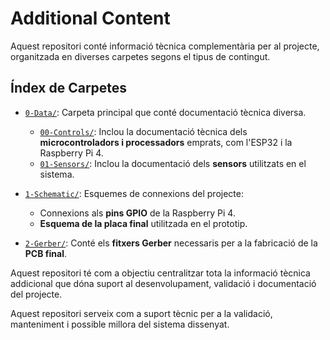 # Additional Content

Aquest repositori conté informació tècnica complementària per al projecte, organitzada en diverses carpetes segons el tipus de contingut.

## Índex de Carpetes

- [`0-Data/`](./0-Data): Carpeta principal que conté documentació tècnica diversa.
  - [`00-Controls/`](./0-Data/00-Controls): Inclou la documentació tècnica dels **microcontroladors i processadors** emprats, com l'ESP32 i la Raspberry Pi 4.
  - [`01-Sensors/`](./0-Data/01-Sensors): Inclou la documentació dels **sensors** utilitzats en el sistema.

- [`1-Schematic/`](./1-Schematic): Esquemes de connexions del projecte:
  - Connexions als **pins GPIO** de la Raspberry Pi 4.
  - **Esquema de la placa final** utilitzada en el prototip.

- [`2-Gerber/`](./2-Gerber): Conté els **fitxers Gerber** necessaris per a la fabricació de la **PCB final**.

Aquest repositori té com a objectiu centralitzar tota la informació tècnica addicional que dóna suport al desenvolupament, validació i documentació del projecte.


Aquest repositori serveix com a suport tècnic per a la validació, manteniment i possible millora del sistema dissenyat.
